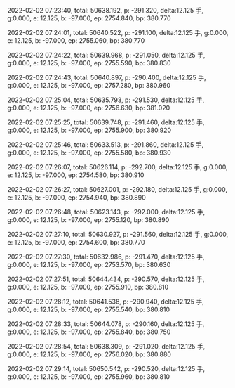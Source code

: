 2022-02-02 07:23:40, total: 50638.192, p: -291.320, delta:12.125 手, g:0.000, e: 12.125, b: -97.000, ep: 2754.840, bp: 380.770

2022-02-02 07:24:01, total: 50640.522, p: -291.100, delta:12.125 手, g:0.000, e: 12.125, b: -97.000, ep: 2755.060, bp: 380.770

2022-02-02 07:24:22, total: 50639.968, p: -291.050, delta:12.125 手, g:0.000, e: 12.125, b: -97.000, ep: 2755.590, bp: 380.830

2022-02-02 07:24:43, total: 50640.897, p: -290.400, delta:12.125 手, g:0.000, e: 12.125, b: -97.000, ep: 2757.280, bp: 380.960

2022-02-02 07:25:04, total: 50635.793, p: -291.530, delta:12.125 手, g:0.000, e: 12.125, b: -97.000, ep: 2756.630, bp: 381.020

2022-02-02 07:25:25, total: 50639.748, p: -291.460, delta:12.125 手, g:0.000, e: 12.125, b: -97.000, ep: 2755.900, bp: 380.920

2022-02-02 07:25:46, total: 50633.513, p: -291.860, delta:12.125 手, g:0.000, e: 12.125, b: -97.000, ep: 2755.580, bp: 380.930

2022-02-02 07:26:07, total: 50626.114, p: -292.700, delta:12.125 手, g:0.000, e: 12.125, b: -97.000, ep: 2754.580, bp: 380.910

2022-02-02 07:26:27, total: 50627.001, p: -292.180, delta:12.125 手, g:0.000, e: 12.125, b: -97.000, ep: 2754.940, bp: 380.890

2022-02-02 07:26:48, total: 50623.143, p: -292.000, delta:12.125 手, g:0.000, e: 12.125, b: -97.000, ep: 2755.120, bp: 380.890

2022-02-02 07:27:10, total: 50630.927, p: -291.560, delta:12.125 手, g:0.000, e: 12.125, b: -97.000, ep: 2754.600, bp: 380.770

2022-02-02 07:27:30, total: 50632.986, p: -291.470, delta:12.125 手, g:0.000, e: 12.125, b: -97.000, ep: 2753.570, bp: 380.630

2022-02-02 07:27:51, total: 50644.434, p: -290.570, delta:12.125 手, g:0.000, e: 12.125, b: -97.000, ep: 2755.910, bp: 380.810

2022-02-02 07:28:12, total: 50641.538, p: -290.940, delta:12.125 手, g:0.000, e: 12.125, b: -97.000, ep: 2755.540, bp: 380.810

2022-02-02 07:28:33, total: 50644.078, p: -290.160, delta:12.125 手, g:0.000, e: 12.125, b: -97.000, ep: 2755.840, bp: 380.750

2022-02-02 07:28:54, total: 50638.309, p: -291.020, delta:12.125 手, g:0.000, e: 12.125, b: -97.000, ep: 2756.020, bp: 380.880

2022-02-02 07:29:14, total: 50650.542, p: -290.520, delta:12.125 手, g:0.000, e: 12.125, b: -97.000, ep: 2755.960, bp: 380.810